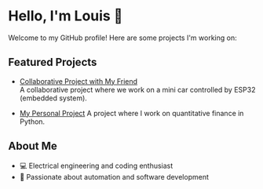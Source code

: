 # Hello, I'm Louis 👋

Welcome to my GitHub profile! Here are some projects I'm working on:

## Featured Projects
- [Collaborative Project with My Friend](https://github.com/PietroLacommande/MiniCar)  
  A collaborative project where we work on a mini car controlled by ESP32 (embedded system).

- [My Personal Project](https://github.com/Louis023lol/Gestion_Financiere)
  A project where I work on quantitative finance in Python.

## About Me
- 💻 Electrical engineering and coding enthusiast  
- 🚀 Passionate about automation and software development
